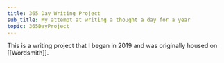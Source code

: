 ```yaml
---
title: 365 Day Writing Project
sub_title: My attempt at writing a thought a day for a year
topic: 365DayProject
---
```


This is a writing project that I began in 2019 and was originally housed on [[Wordsmith]].
